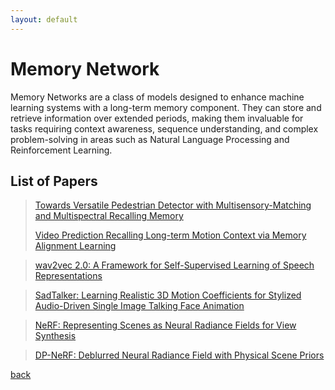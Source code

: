 ```yaml
---
layout: default
---
```


# Memory Network

Memory Networks are a class of models designed to enhance machine learning systems with a long-term memory component. They can store and retrieve information over extended periods, making them invaluable for tasks requiring context awareness, sequence understanding, and complex problem-solving in areas such as Natural Language Processing and Reinforcement Learning.

## List of Papers

> [Towards Versatile Pedestrian Detector with Multisensory-Matching and Multispectral Recalling Memory](https://ojs.aaai.org/index.php/AAAI/article/view/20001)
> 
> [Video Prediction Recalling Long-term Motion Context via Memory Alignment Learning](https://arxiv.org/abs/2104.00924)

> [wav2vec 2.0: A Framework for Self-Supervised Learning of Speech Representations](https://arxiv.org/abs/2006.11477)

> [SadTalker: Learning Realistic 3D Motion Coefficients for Stylized Audio-Driven Single Image Talking Face Animation](https://arxiv.org/abs/2211.12194)

> [NeRF: Representing Scenes as Neural Radiance Fields for View Synthesis](https://arxiv.org/abs/2003.08934)

> [DP-NeRF: Deblurred Neural Radiance Field with Physical Scene Priors](https://arxiv.org/abs/2211.12046)

[back](../index.html)
